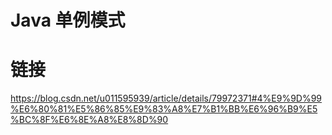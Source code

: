 # Java 单例模式

# 链接

https://blog.csdn.net/u011595939/article/details/79972371#4%E9%9D%99%E6%80%81%E5%86%85%E9%83%A8%E7%B1%BB%E6%96%B9%E5%BC%8F%E6%8E%A8%E8%8D%90

